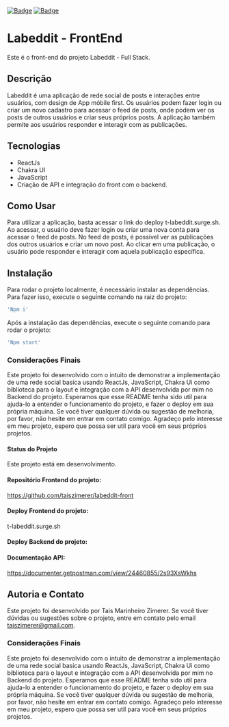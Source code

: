 [![Badge](https://img.shields.io/badge/author-Tais%20Marinheiro%20Zimerer-blue)](https://github.com/taiszimerer)
[![Badge](https://img.shields.io/badge/license-N/A-red)]()

# Labeddit - FrontEnd
Este é o front-end do projeto Labeddit - Full Stack.

## Descrição

Labeddit é uma aplicação de rede social de posts e interações entre usuários, com design de App móbile first. Os usuários podem fazer login ou criar um novo cadastro para acessar o feed de posts, onde podem ver os posts de outros usuários e criar seus próprios posts. A aplicação também permite aos usuários responder e interagir com as publicações.

## Tecnologias
- ReactJs
- Chakra UI
- JavaScript 
- Criação de API e integração do front com o backend.

## Como Usar

Para utilizar a aplicação, basta acessar o link do deploy t-labeddit.surge.sh. Ao acessar, o usuário deve fazer login ou criar uma nova conta para acessar o feed de posts. No feed de posts, é possível ver as publicações dos outros usuários e criar um novo post. Ao clicar em uma publicação, o usuário pode responder e interagir com aquela publicação específica.

## Instalação

Para rodar o projeto localmente, é necessário instalar as dependências. Para fazer isso, execute o seguinte comando na raiz do projeto:
```bash
'Npm i'
```

Após a instalação das dependências, execute o seguinte comando para rodar o projeto:
```bash
'Npm start' 
```

  ### Considerações Finais
 Este projeto foi desenvolvido com o intuito de demonstrar a implementação de uma rede social basica usando ReactJs, JavaScript, Chakra Ui como biblioteca para o layout e integração com a API desenvolvida por mim no Backend do projeto. Esperamos que esse README tenha sido util para ajuda-lo a entender o funcionamento do projeto, e fazer o deploy em sua própria máquina. Se você tiver qualquer dúvida ou sugestão de melhoria, por favor, não hesite em entrar em contato comigo. Agradeço pelo interesse em meu projeto, espero que possa ser util para você em seus próprios projetos.

#### Status do Projeto
Este projeto está em desenvolvimento.

#### Repositório Frontend do projeto:
https://github.com/taiszimerer/labeddit-front

#### Deploy Frontend do projeto: 
t-labeddit.surge.sh

#### Deploy Backend do projeto:

#### Documentação API: 
https://documenter.getpostman.com/view/24460855/2s93XsWkhs

## Autoria e Contato

Este projeto foi desenvolvido por Tais Marinheiro Zimerer. Se você tiver dúvidas ou sugestões sobre o projeto, entre em contato pelo email taiszimerer@gmail.com.





  ### Considerações Finais
 Este projeto foi desenvolvido com o intuito de demonstrar a implementação de uma rede social basica usando ReactJs, JavaScript, Chakra Ui como biblioteca para o layout e integração com a API desenvolvida por mim no Backend do projeto. Esperamos que esse README tenha sido util para ajuda-lo a entender o funcionamento do projeto, e fazer o deploy em sua própria máquina. Se você tiver qualquer dúvida ou sugestão de melhoria, por favor, não hesite em entrar em contato comigo. Agradeço pelo interesse em meu projeto, espero que possa ser util para você em seus próprios projetos.

